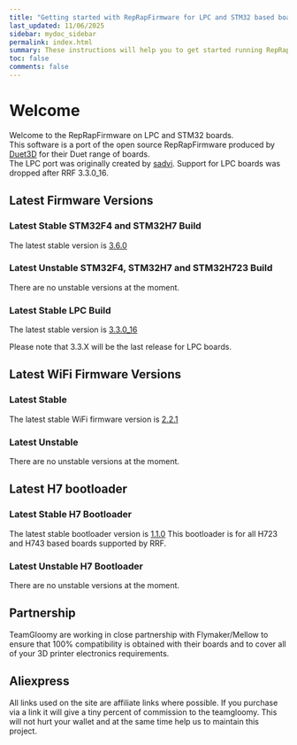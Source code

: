 ```yaml
---
title: "Getting started with RepRapFirmware for LPC and STM32 based boards"
last_updated: 11/06/2025
sidebar: mydoc_sidebar
permalink: index.html
summary: These instructions will help you to get started running RepRapFirmware on your LPC or STM32 based 3D printer board
toc: false
comments: false
---
```


# Welcome

Welcome to the RepRapFirmware on LPC and STM32 boards.  
This software is a port of the open source RepRapFirmware produced by [Duet3D](http://www.duet3d.com) for their Duet range of boards.  
The LPC port was originally created by [sadvi](https://github.com/sdavi). Support for LPC boards was dropped after RRF 3.3.0_16.  

## Latest Firmware Versions

### Latest Stable STM32F4 and STM32H7 Build

The latest stable version is [3.6.0](https://github.com/gloomyandy/RepRapFirmware/releases/tag/3.6.0)

### Latest Unstable STM32F4, STM32H7 and STM32H723 Build

There are no unstable versions at the moment.

### Latest Stable LPC Build

The latest stable version is [3.3.0_16](https://github.com/gloomyandy/RepRapFirmware/releases/tag/v3.3.0_16)

Please note that 3.3.X will be the last release for LPC boards.

## Latest WiFi Firmware Versions

### Latest Stable

The latest stable WiFi firmware version is [2.2.1](https://github.com/gloomyandy/RepRapFirmware/releases/tag/3.6.0)

### Latest Unstable

There are no unstable versions at the moment.

## Latest H7 bootloader

### Latest Stable H7 Bootloader

The latest stable bootloader version is [1.1.0](hhttps://github.com/gloomyandy/RRFBuild/tree/v3.6.0-rc.1/releases/3.6.0-rc.1/bootloader)
This bootloader is for all H723 and H743 based boards supported by RRF.

### Latest Unstable H7 Bootloader

There are no unstable versions at the moment.

## Partnership

TeamGloomy are working in close partnership with Flymaker/Mellow to ensure that 100% compatibility is obtained with their boards and to cover all of your 3D printer electronics requirements.  

## Aliexpress

All links used on the site are affiliate links where possible. If you purchase via a link it will give a tiny percent of commission to the teamgloomy. This will not hurt your wallet and at the same time help us to maintain this project.
